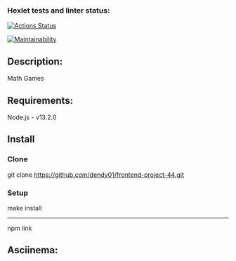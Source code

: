 ### Hexlet tests and linter status:
[![Actions Status](https://github.com/dendy01/frontend-project-44/workflows/hexlet-check/badge.svg)](https://github.com/dendy01/frontend-project-44/actions)

[![Maintainability](https://api.codeclimate.com/v1/badges/38d947893fe21d381632/maintainability)](https://codeclimate.com/github/dendy01/frontend-project-44/maintainability)

## Description:
Math Games

## Requirements:
Node.js - v13.2.0

## Install

### Clone
git clone https://github.com/dendy01/frontend-project-44.git

### Setup
make install
***
npm link

## Asciinema:
<script async id="asciicast-F4dSpGEaYLqTqQbjXl8eF4qYC" src="https://asciinema.org/a/F4dSpGEaYLqTqQbjXl8eF4qYC.js"></script>